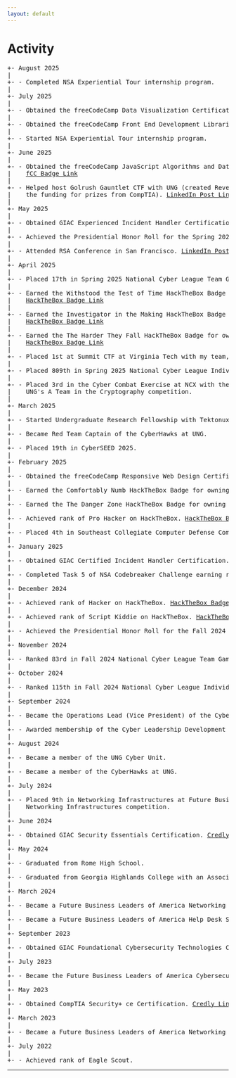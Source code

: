 ```yaml
---
layout: default
---
```


# Activity

<pre>
+- August 2025
|
+- - Completed NSA Experiential Tour internship program.
|
+- July 2025
|
+- - Obtained the freeCodeCamp Data Visualization Certification. <a target="_blank" href="https://www.freecodecamp.org/certification/Hoshtoo/data-visualization">fCC Badge Link</a>
|
+- - Obtained the freeCodeCamp Front End Development Libraries Certification. <a target="_blank" href="https://www.freecodecamp.org/certification/Hoshtoo/front-end-development-libraries">fCC Badge Link</a>
|
+- - Started NSA Experiential Tour internship program.
|
+- June 2025
|
+- - Obtained the freeCodeCamp JavaScript Algorithms and Data Structures Certification.
|    <a target="_blank" href="https://www.freecodecamp.org/certification/Hoshtoo/javascript-algorithms-and-data-structures-v8">fCC Badge Link</a>
|
+- - Helped host Golrush Gauntlet CTF with UNG (created Reverse Engineering Challenges and secured
|    the funding for prizes from CompTIA). <a target="_blank" href="https://www.linkedin.com/posts/stewart-cates_cybersecurity-ctf-cybercompetition-activity-7339529835993591808-rIQZ?utm_source=share&utm_medium=member_desktop&rcm=ACoAACvJmwQBKeZ3F4HnsiKpSYXLmNpPnOQGwcM">LinkedIn Post Link</a>
|
+- May 2025
|
+- - Obtained GIAC Experienced Incident Handler Certification. <a target="_blank" href="https://www.credly.com/badges/b52e47e2-ecbb-44a4-a45d-34cc9d627411/public_url">Credly Link</a>  <a target="_blank" href="https://www.linkedin.com/posts/stewart-cates_giac-experienced-incident-handler-certification-activity-7332613620553469952-b5mv?utm_source=share&utm_medium=member_desktop&rcm=ACoAACvJmwQBKeZ3F4HnsiKpSYXLmNpPnOQGwcM">LinkedIn Post Link</a>
|
+- - Achieved the Presidential Honor Roll for the Spring 2025 Semester at UNG. <a target="_blank" href="https://www.linkedin.com/posts/stewart-cates_stewart-cates-recognized-by-ung-president-activity-7330754838042931202-5oCv?utm_source=share&utm_medium=member_desktop&rcm=ACoAACvJmwQBKeZ3F4HnsiKpSYXLmNpPnOQGwcM">LinkedIn Post Link</a>
|
+- - Attended RSA Conference in San Francisco. <a target="_blank" href="https://www.linkedin.com/posts/stewart-cates_thrilled-to-have-represented-the-university-activity-7327569764585803776-DEh0?utm_source=share&utm_medium=member_desktop&rcm=ACoAACvJmwQBKeZ3F4HnsiKpSYXLmNpPnOQGwcM">LinkedIn Post Link</a>
|
+- April 2025
|
+- - Placed 17th in Spring 2025 National Cyber League Team Game. <a target="_blank" href="https://www.linkedin.com/posts/stewart-cates_a-couple-weekends-ago-i-had-the-pleasure-activity-7325720327760605185-JGqd?utm_source=share&utm_medium=member_desktop&rcm=ACoAACvJmwQBKeZ3F4HnsiKpSYXLmNpPnOQGwcM">LinkedIn Post Link</a>
|
+- - Earned the Withstood the Test of Time HackTheBox Badge for owning 50 machines.
|    <a target="_blank" href="https://labs.hackthebox.com/achievement/badge/1986668/236">HackTheBox Badge Link</a>
|
+- - Earned the Investigator in the Making HackTheBox Badge for solving 5 sherlocks.
|    <a target="_blank" href="https://labs.hackthebox.com/achievement/badge/1986668/242">HackTheBox Badge Link</a>
|
+- - Earned the The Harder They Fall HackTheBox Badge for owning 50 challenges.
|    <a target="_blank" href="https://labs.hackthebox.com/achievement/badge/1986668/239">HackTheBox Badge Link</a>
|
+- - Placed 1st at Summit CTF at Virginia Tech with my team, "#?". <a target="_blank" href="https://www.linkedin.com/posts/stewart-cates_this-last-weekend-i-had-the-great-opportunity-activity-7318411392032595968-uXRl?utm_source=share&utm_medium=member_desktop&rcm=ACoAACvJmwQBKeZ3F4HnsiKpSYXLmNpPnOQGwcM">LinkedIn Post Link</a>
|
+- - Placed 809th in Spring 2025 National Cyber League Individual Game.
|
+- - Placed 3rd in the Cyber Combat Exercise at NCX with the NSA and served as Captain of
|    UNG's A Team in the Cryptography competition.
|
+- March 2025
|
+- - Started Undergraduate Research Fellowship with Tektonux LLC.
|
+- - Became Red Team Captain of the CyberHawks at UNG.
|
+- - Placed 19th in CyberSEED 2025.
|
+- February 2025
|
+- - Obtained the freeCodeCamp Responsive Web Design Certification. <a target="_blank" href="https://www.freecodecamp.org/certification/Hoshtoo/responsive-web-design">fCC Badge Link</a>
|
+- - Earned the Comfortably Numb HackTheBox Badge for owning 20 machines. <a target="_blank" href="https://labs.hackthebox.com/achievement/badge/1986668/235">HackTheBox Badge Link</a>
|
+- - Earned the The Danger Zone HackTheBox Badge for owning 20 challenges. <a target="_blank" href="https://labs.hackthebox.com/achievement/badge/1986668/238">HackTheBox Badge Link</a>
|
+- - Achieved rank of Pro Hacker on HackTheBox. <a target="_blank" href="https://labs.hackthebox.com/achievement/badge/1986668/216">HackTheBox Badge Link</a>
|
+- - Placed 4th in Southeast Collegiate Computer Defense Competition Qualifiers.
|
+- January 2025
|
+- - Obtained GIAC Certified Incident Handler Certification. <a target="_blank" href="https://www.credly.com/badges/1145e17e-53e7-4923-83de-23fb9cff5266/public_url">Credly Link</a>  <a target="_blank" href="https://www.linkedin.com/posts/stewart-cates_thanks-to-funding-from-the-university-of-activity-7289718029175644160-to7p?utm_source=share&utm_medium=member_desktop&rcm=ACoAACvJmwQBKeZ3F4HnsiKpSYXLmNpPnOQGwcM">LinkedIn Post Link</a>
|
+- - Completed Task 5 of NSA Codebreaker Challenge earning rank of High Performer. <a target="_blank" href="https://www.linkedin.com/posts/stewart-cates_nsacodebreakerchallenge-cryptography-reverseengineering-activity-7289711186982387714-7JAK?utm_source=share&utm_medium=member_desktop&rcm=ACoAACvJmwQBKeZ3F4HnsiKpSYXLmNpPnOQGwcM">LinkedIn Post Link</a>
|
+- December 2024
|
+- - Achieved rank of Hacker on HackTheBox. <a target="_blank" href="https://labs.hackthebox.com/achievement/badge/1986668/215">HackTheBox Badge Link</a>
|
+- - Achieved rank of Script Kiddie on HackTheBox. <a target="_blank" href="https://labs.hackthebox.com/achievement/badge/1986668/214">HackTheBox Badge Link</a>
|
+- - Achieved the Presidential Honor Roll for the Fall 2024 Semester at UNG.
|
+- November 2024
|
+- - Ranked 83rd in Fall 2024 National Cyber League Team Game.
|
+- October 2024
|
+- - Ranked 115th in Fall 2024 National Cyber League Individual Game.
|
+- September 2024
|
+- - Became the Operations Lead (Vice President) of the CyberHawks at UNG.
|
+- - Awarded membership of the Cyber Leadership Development Program cohort at UNG.
|
+- August 2024
|
+- - Became a member of the UNG Cyber Unit.
|
+- - Became a member of the CyberHawks at UNG.
|
+- July 2024
|
+- - Placed 9th in Networking Infrastructures at Future Business Leaders of America
|    Networking Infrastructures competition.
|
+- June 2024
|
+- - Obtained GIAC Security Essentials Certification. <a target="_blank" href="https://www.credly.com/badges/021aaf80-4b2a-4e8c-bcae-a86677a2f7ba/public_url">Credly Link</a>
|
+- May 2024
|
+- - Graduated from Rome High School.
|
+- - Graduated from Georgia Highlands College with an Associate's Degree in Computer Science.
|
+- March 2024
|
+- - Became a Future Business Leaders of America Networking Infrastructures State Winner.
|
+- - Became a Future Business Leaders of America Help Desk State Winner.
|
+- September 2023
|
+- - Obtained GIAC Foundational Cybersecurity Technologies Certification. <a target="_blank" href="https://www.credly.com/badges/7a3c0f48-1fbe-4256-b57e-d5d4dc828c7c/public_url">Credly Link</a>
|
+- July 2023
|
+- - Became the Future Business Leaders of America Cybersecurity National Champion.
|
+- May 2023
|
+- - Obtained CompTIA Security+ ce Certification. <a target="_blank" href="https://www.credly.com/badges/47bba87f-a5f5-4f17-8c30-051fa1c117d6/public_url">Credly Link</a>
|
+- March 2023
|
+- - Became a Future Business Leaders of America Networking Infrastructures State Winner.
|
+- July 2022
|
+- - Achieved rank of Eagle Scout.
</pre>

* * *
